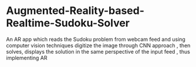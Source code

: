 # Augmented-Reality-based-Realtime-Sudoku-Solver
An AR app which reads the Sudoku problem from webcam feed and using computer vision techniques digitize the image through CNN approach , then solves, displays the solution in the same perspective of the input feed , thus implementing AR
